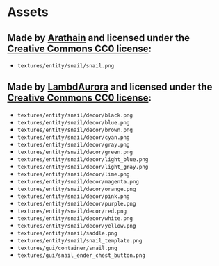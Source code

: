 # Assets

## Made by [Arathain](https://github.com/Arathain) and licensed under the [Creative Commons CC0 license][cc0]:

- `textures/entity/snail/snail.png`

## Made by [LambdAurora](https://github.com/LambdAurora) and licensed under the [Creative Commons CC0 license][cc0]:

- `textures/entity/snail/decor/black.png`
- `textures/entity/snail/decor/blue.png`
- `textures/entity/snail/decor/brown.png`
- `textures/entity/snail/decor/cyan.png`
- `textures/entity/snail/decor/gray.png`
- `textures/entity/snail/decor/green.png`
- `textures/entity/snail/decor/light_blue.png`
- `textures/entity/snail/decor/light_gray.png`
- `textures/entity/snail/decor/lime.png`
- `textures/entity/snail/decor/magenta.png`
- `textures/entity/snail/decor/orange.png`
- `textures/entity/snail/decor/pink.png`
- `textures/entity/snail/decor/purple.png`
- `textures/entity/snail/decor/red.png`
- `textures/entity/snail/decor/white.png`
- `textures/entity/snail/decor/yellow.png`
- `textures/entity/snail/saddle.png`
- `textures/entity/snail/snail_template.png`
- `textures/gui/container/snail.png`
- `textures/gui/snail_ender_chest_button.png`

[cc0]: https://creativecommons.org/publicdomain/zero/1.0/